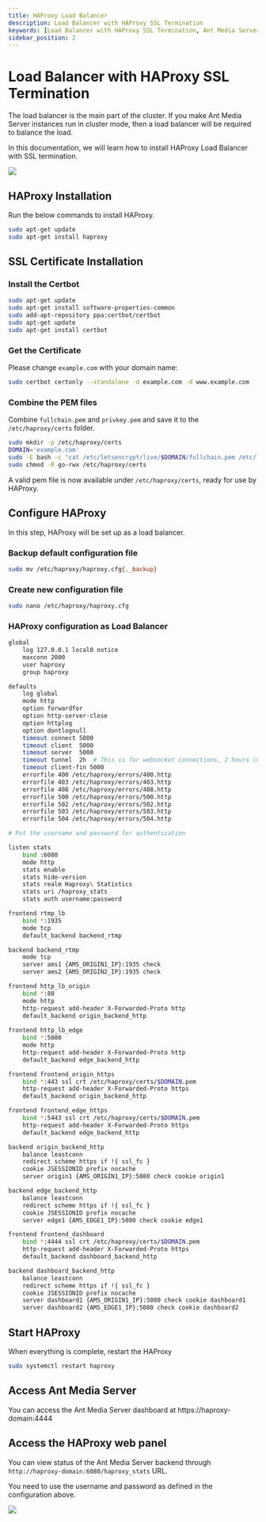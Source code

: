 ```yaml
---
title: HAProxy Load Balancer
description: Load Balancer with HAProxy SSL Termination
keywords: [Load Balancer with HAProxy SSL Termination, Ant Media Server Documentation, Ant Media Server Tutorials]
sidebar_position: 2
---
```


# Load Balancer with HAProxy SSL Termination

The load balancer is the main part of the cluster. If you make Ant Media Server instances run in cluster mode, then a load balancer will be required to balance the load.

In this documentation, we will learn how to install HAProxy Load Balancer with SSL termination.

![](@site/static/img/haproxyssltermination.png)

## HAProxy Installation

Run the below commands to install HAProxy.

```bash
sudo apt-get update
sudo apt-get install haproxy
```

## SSL Certificate Installation

### Install the Certbot

```bash
sudo apt-get update
sudo apt-get install software-properties-common
sudo add-apt-repository ppa:certbot/certbot
sudo apt-get update
sudo apt-get install certbot
```

### Get the Certificate

Please change `example.com` with your domain name:

```bash
sudo certbot certonly --standalone -d example.com -d www.example.com
```

### Combine the PEM files

Combine `fullchain.pem` and `privkey.pem` and save it to the `/etc/haproxy/certs` folder.

```bash
sudo mkdir -p /etc/haproxy/certs
DOMAIN='example.com' 
sudo -E bash -c "cat /etc/letsencrypt/live/$DOMAIN/fullchain.pem /etc/letsencrypt/live/$DOMAIN/privkey.pem > /etc/haproxy/certs/$DOMAIN.pem"
sudo chmod -R go-rwx /etc/haproxy/certs
```

A valid pem file is now available under `/etc/haproxy/certs`, ready for use by HAProxy.

## Configure HAProxy

In this step, HAProxy will be set up as a load balancer.

### Backup default configuration file

```bash
sudo mv /etc/haproxy/haproxy.cfg{,_backup}
```

### Create new configuration file

```bash
sudo nano /etc/haproxy/haproxy.cfg
```

### HAProxy configuration as Load Balancer

```bash
global
    log 127.0.0.1 local0 notice
    maxconn 2000
    user haproxy
    group haproxy

defaults
    log global
    mode http
    option forwardfor
    option http-server-close
    option httplog
    option dontlognull
    timeout connect 5000
    timeout client  5000
    timeout server  5000
    timeout tunnel  2h  # This is for websocket connections, 2 hours inactivity timeout
    timeout client-fin 5000
    errorfile 400 /etc/haproxy/errors/400.http
    errorfile 403 /etc/haproxy/errors/403.http
    errorfile 408 /etc/haproxy/errors/408.http 
    errorfile 500 /etc/haproxy/errors/500.http
    errorfile 502 /etc/haproxy/errors/502.http
    errorfile 503 /etc/haproxy/errors/503.http
    errorfile 504 /etc/haproxy/errors/504.http

# Put the username and password for authentication

listen stats
    bind :6080 
    mode http
    stats enable
    stats hide-version
    stats realm Haproxy\ Statistics
    stats uri /haproxy_stats
    stats auth username:password

frontend rtmp_lb
    bind *:1935 
    mode tcp
    default_backend backend_rtmp

backend backend_rtmp
    mode tcp
    server ams1 {AMS_ORIGIN1_IP}:1935 check
    server ams2 {AMS_ORIGIN2_IP}:1935 check

frontend http_lb_origin
    bind *:80
    mode http
    http-request add-header X-Forwarded-Proto http
    default_backend origin_backend_http
  
frontend http_lb_edge
    bind *:5080
    mode http
    http-request add-header X-Forwarded-Proto http
    default_backend edge_backend_http

frontend frontend_origin_https
    bind *:443 ssl crt /etc/haproxy/certs/$DOMAIN.pem
    http-request add-header X-Forwarded-Proto https
    default_backend origin_backend_http

frontend frontend_edge_https
    bind *:5443 ssl crt /etc/haproxy/certs/$DOMAIN.pem
    http-request add-header X-Forwarded-Proto https
    default_backend edge_backend_http

backend origin_backend_http
    balance leastconn
    redirect scheme https if !{ ssl_fc }
    cookie JSESSIONID prefix nocache
    server origin1 {AMS_ORIGIN1_IP}:5080 check cookie origin1

backend edge_backend_http
    balance leastconn
    redirect scheme https if !{ ssl_fc }
    cookie JSESSIONID prefix nocache
    server edge1 {AMS_EDGE1_IP}:5080 check cookie edge1

frontend frontend_dashboard
    bind *:4444 ssl crt /etc/haproxy/certs/$DOMAIN.pem
    http-request add-header X-Forwarded-Proto https
    default_backend dashboard_backend_http

backend dashboard_backend_http
    balance leastconn
    redirect scheme https if !{ ssl_fc }
    cookie JSESSIONID prefix nocache
    server dashboard1 {AMS_ORIGIN1_IP}:5080 check cookie dashboard1
    server dashboard2 {AMS_EDGE1_IP}:5080 check cookie dashboard2
```

## Start HAProxy

When everything is complete, restart the HAProxy

```bash
sudo systemctl restart haproxy
```

## Access Ant Media Server

You can access the Ant Media Server dashboard at https://haproxy-domain:4444

## Access the HAProxy web panel
 
You can view status of the Ant Media Server backend through 
`http://haproxy-domain:6080/haproxy_stats` URL.

You need to use the username and password as defined in the configuration above.

 ![](@site/static/img/haproxy_monitoring.png)
